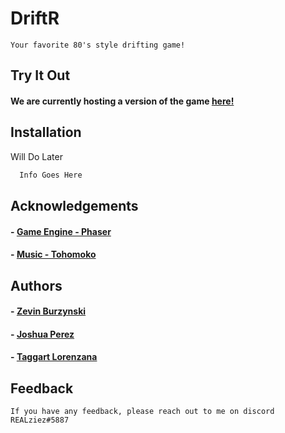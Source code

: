 # DriftR

```
Your favorite 80's style drifting game!
```

## Try It Out

#### We are currently hosting a version of the game [here!](https://realziez.github.io/DriftR/)

## Installation

Will Do Later

```bash
  Info Goes Here
```
## Acknowledgements

#### - [Game Engine - Phaser](https://phaser.io/)
#### - [Music - Tohomoko](https://soundcloud.com/tohomoko)
 
## Authors

#### - [Zevin Burzynski](https://github.com/REALziez)
#### - [Joshua Perez](https://github.com/dri-gi)
#### - [Taggart Lorenzana](https://github.com/TaggsSwaggs)

## Feedback

```
If you have any feedback, please reach out to me on discord REALziez#5887
```


